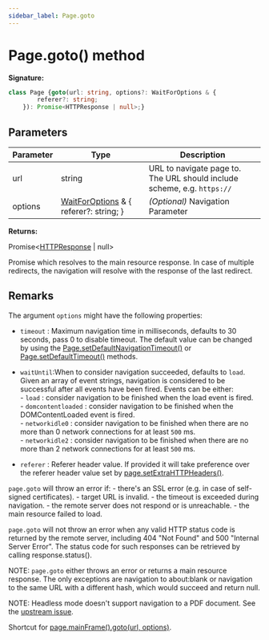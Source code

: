 ```yaml
---
sidebar_label: Page.goto
---
```

# Page.goto() method

**Signature:**

```typescript
class Page {goto(url: string, options?: WaitForOptions & {
        referer?: string;
    }): Promise<HTTPResponse | null>;}
```

## Parameters

|  Parameter | Type | Description |
|  --- | --- | --- |
|  url | string | URL to navigate page to. The URL should include scheme, e.g. <code>https://</code> |
|  options | [WaitForOptions](./puppeteer.waitforoptions.md) &amp; { referer?: string; } | <i>(Optional)</i> Navigation Parameter |

**Returns:**

Promise&lt;[HTTPResponse](./puppeteer.httpresponse.md) \| null&gt;

Promise which resolves to the main resource response. In case of multiple redirects, the navigation will resolve with the response of the last redirect.

## Remarks

The argument `options` might have the following properties:

- `timeout` : Maximum navigation time in milliseconds, defaults to 30 seconds, pass 0 to disable timeout. The default value can be changed by using the [Page.setDefaultNavigationTimeout()](./puppeteer.page.setdefaultnavigationtimeout.md) or [Page.setDefaultTimeout()](./puppeteer.page.setdefaulttimeout.md) methods.

- `waitUntil`:When to consider navigation succeeded, defaults to `load`. Given an array of event strings, navigation is considered to be successful after all events have been fired. Events can be either:<br/> - `load` : consider navigation to be finished when the load event is fired.<br/> - `domcontentloaded` : consider navigation to be finished when the DOMContentLoaded event is fired.<br/> - `networkidle0` : consider navigation to be finished when there are no more than 0 network connections for at least `500` ms.<br/> - `networkidle2` : consider navigation to be finished when there are no more than 2 network connections for at least `500` ms.

- `referer` : Referer header value. If provided it will take preference over the referer header value set by [page.setExtraHTTPHeaders()](./puppeteer.page.setextrahttpheaders.md).

`page.goto` will throw an error if: - there's an SSL error (e.g. in case of self-signed certificates). - target URL is invalid. - the timeout is exceeded during navigation. - the remote server does not respond or is unreachable. - the main resource failed to load.

`page.goto` will not throw an error when any valid HTTP status code is returned by the remote server, including 404 "Not Found" and 500 "Internal Server Error". The status code for such responses can be retrieved by calling response.status().

NOTE: `page.goto` either throws an error or returns a main resource response. The only exceptions are navigation to about:blank or navigation to the same URL with a different hash, which would succeed and return null.

NOTE: Headless mode doesn't support navigation to a PDF document. See the [upstream issue](https://bugs.chromium.org/p/chromium/issues/detail?id=761295).

Shortcut for [page.mainFrame().goto(url, options)](./puppeteer.frame.goto.md).

